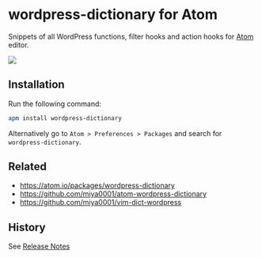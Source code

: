 # wordpress-dictionary for Atom

Snippets of all WordPress functions, filter hooks and action hooks for [Atom](https://atom.io/) editor.

![](https://www.evernote.com/l/ABU9crYUjQ5O04CndnBU-WGxveIGjUKFY2cB/image.png)

## Installation

Run the following command:

```sh
apm install wordpress-dictionary
```
Alternatively go to `Atom > Preferences > Packages` and search for `wordpress-dictionary`.

## Related

* https://atom.io/packages/wordpress-dictionary
* https://github.com/miya0001/atom-wordpress-dictionary
* https://github.com/miya0001/vim-dict-wordpress

## History
See [Release Notes](https://github.com/miya0001/atom-wordpress-dictionary/releases)
